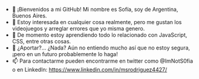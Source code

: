 - 👋 ¡Bienvenidos a mi GitHub! Mi nombre es Sofía, soy de Argentina, Buenos Aires.
- 👀 Estoy interesada en cualquier cosa realmente, pero me gustan los videojuegos y arreglar errores que yo misma genero.
- 🌱 De momento estoy aprendiendo todo lo relacionado con JavaScript, CSS, entre otras cosas.
- 💞️ ¿Aportar?... ¿Nada? Aún no entiendo mucho así que no estoy segura, ¡pero en un futuro probablemente lo haga!
- 📫 Para contactarme pueden encontrarme en twitter como @ImNotS0fia o en LinkedIn: https://www.linkedin.com/in/msrodriguez4427/
<!---
ImNotSofia/ImNotSofia is a ✨ special ✨ repository because its `README.md` (this file) appears on your GitHub profile.
You can click the Preview link to take a look at your changes.
--->
